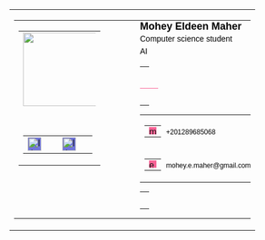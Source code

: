 <table cellpadding="0" cellspacing="0" class="table__StyledTable-sc-1avdl6r-0 kAbRZI" style="vertical-align: -webkit-baseline-middle; font-size: medium; font-family: Arial;"><tbody><tr><td><table cellpadding="0" cellspacing="0" class="table__StyledTable-sc-1avdl6r-0 kAbRZI" style="vertical-align: -webkit-baseline-middle; font-size: medium; font-family: Arial;"><tbody><tr><td style="vertical-align: top;"><table cellpadding="0" cellspacing="0" class="table__StyledTable-sc-1avdl6r-0 kAbRZI" style="vertical-align: -webkit-baseline-middle; font-size: medium; font-family: Arial;"><tbody><tr><td class="template1__ImageContainer-sc-nmby7a-0 gjVAKi" style="text-align: center;"><img src="https://www.dropbox.com/scl/fi/n308mp7j8tbfaibqttqi4/me-lower.jpg?rlkey=1pz2x96wxplitqta4neahv4my&amp;raw=1" role="presentation" width="130" class="image__StyledImage-sc-hupvqm-0 gYgOut" style="display: block; max-width: 128px;"></td></tr><tr><td height="30"></td></tr><tr><td style="text-align: center;"><table cellpadding="0" cellspacing="0" class="table__StyledTable-sc-1avdl6r-0 kAbRZI" style="display: inline-block; vertical-align: -webkit-baseline-middle; font-size: medium; font-family: Arial;"><tbody><tr style="text-align: center;"><td><a href="https://www.linkedin.com/in/mohey-e-maher/" color="#7075db" class="social-links__LinkAnchor-sc-py8uhj-2 hBVWAh" style="display: inline-block; padding: 0px; background-color: rgb(112, 117, 219);"><img src="https://cdn2.hubspot.net/hubfs/53/tools/email-signature-generator/icons/linkedin-icon-2x.png" alt="linkedin" color="#7075db" width="24" class="social-links__LinkImage-sc-py8uhj-1 hSTSwA" style="background-color: rgb(112, 117, 219); max-width: 135px; display: block;"></a></td><td width="5"><div></div></td>
<td><a href="https://www.linkedin.com/in/mohey-e-maher/" color="#7075db" class="social-links__LinkAnchor-sc-py8uhj-2 hBVWAh" style="display: inline-block; padding: 0px; background-color: rgb(112, 117, 219);"><img src="https://cdn2.hubspot.net/hubfs/53/tools/email-signature-generator/icons/linkedin-icon-2x.png" alt="linkedin" color="#7075db" width="24" class="social-links__LinkImage-sc-py8uhj-1 hSTSwA" style="background-color: rgb(112, 117, 219); max-width: 135px; display: block;"></a></td><td width="5"><div></div></td>

</tr></tbody></table></td></tr></tbody></table></td><td width="46"><div></div></td><td style="padding: 0px; vertical-align: middle;"><h2 color="#000000" class="name__NameContainer-sc-1m457h3-0 jxbGUj" style="margin: 0px; font-size: 18px; color: rgb(0, 0, 0); font-weight: 600;"><span>Mohey Eldeen</span><span>&nbsp;</span><span>Maher</span></h2><p color="#000000" font-size="medium" class="job-title__Container-sc-1hmtp73-0 ifJNJc" style="margin: 0px; color: rgb(0, 0, 0); font-size: 14px; line-height: 22px;"><span>Computer science student</span></p><p color="#000000" font-size="medium" class="company-details__CompanyContainer-sc-j5pyy8-0 VnOLK" style="margin: 0px; font-weight: 500; color: rgb(0, 0, 0); font-size: 14px; line-height: 22px;"><span>AI</span></p><table cellpadding="0" cellspacing="0" class="table__StyledTable-sc-1avdl6r-0 kAbRZI" style="width: 100%; vertical-align: -webkit-baseline-middle; font-size: medium; font-family: Arial;"><tbody><tr><td height="30"></td></tr><tr><td color="#f86295" direction="horizontal" width="auto" height="1" class="color-divider__Divider-sc-1h38qjv-0 llIisW" style="width: 100%; border-bottom: 1px solid rgb(248, 98, 149); border-left: none; display: block;"></td></tr><tr><td height="30"></td></tr></tbody></table><table cellpadding="0" cellspacing="0" class="table__StyledTable-sc-1avdl6r-0 kAbRZI" style="vertical-align: -webkit-baseline-middle; font-size: medium; font-family: Arial;"><tbody><tr height="25" style="vertical-align: middle;"><td width="30" style="vertical-align: middle;"><table cellpadding="0" cellspacing="0" class="table__StyledTable-sc-1avdl6r-0 kAbRZI" style="vertical-align: -webkit-baseline-middle; font-size: medium; font-family: Arial;"><tbody><tr><td style="vertical-align: bottom;"><span color="#f86295" width="11" class="contact-info__IconWrapper-sc-mmkjr6-1 bglVXe" style="display: inline-block; background-color: rgb(248, 98, 149);"><img src="https://cdn2.hubspot.net/hubfs/53/tools/email-signature-generator/icons/phone-icon-2x.png" color="#f86295" alt="mobilePhone" width="13" class="contact-info__ContactLabelIcon-sc-mmkjr6-0 cnkwri" style="display: block; background-color: rgb(248, 98, 149);"></span></td></tr></tbody></table></td><td style="padding: 0px; color: rgb(0, 0, 0);"><a href="tel:+201289685068" color="#000000" class="contact-info__ExternalLink-sc-mmkjr6-2 ibLXSU" style="text-decoration: none; color: rgb(0, 0, 0); font-size: 12px;"><span>+201289685068</span></a></td></tr><tr height="25" style="vertical-align: middle;"><td width="30" style="vertical-align: middle;"><table cellpadding="0" cellspacing="0" class="table__StyledTable-sc-1avdl6r-0 kAbRZI" style="vertical-align: -webkit-baseline-middle; font-size: medium; font-family: Arial;"><tbody><tr><td style="vertical-align: bottom;"><span color="#f86295" width="11" class="contact-info__IconWrapper-sc-mmkjr6-1 bglVXe" style="display: inline-block; background-color: rgb(248, 98, 149);"><img src="https://cdn2.hubspot.net/hubfs/53/tools/email-signature-generator/icons/email-icon-2x.png" color="#f86295" alt="emailAddress" width="13" class="contact-info__ContactLabelIcon-sc-mmkjr6-0 cnkwri" style="display: block; background-color: rgb(248, 98, 149);"></span></td></tr></tbody></table></td><td style="padding: 0px;"><a href="mailto:mohey.e.maher@gmail.com" color="#000000" class="contact-info__ExternalLink-sc-mmkjr6-2 ibLXSU" style="text-decoration: none; color: rgb(0, 0, 0); font-size: 12px;"><span>mohey.e.maher@gmail.com</span></a></td></tr></tbody></table><table cellpadding="0" cellspacing="0" class="table__StyledTable-sc-1avdl6r-0 kAbRZI" style="vertical-align: -webkit-baseline-middle; font-size: medium; font-family: Arial;"><tbody><tr><td height="30"></td></tr></tbody></table></td></tr></tbody></table></td></tr></tbody></table>